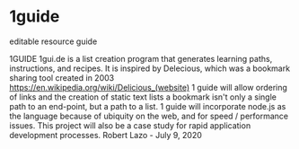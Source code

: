 # 1guide
editable resource guide


1GUIDE 1gui.de is a list creation program  that generates learning paths, instructions, and recipes. It is inspired by Delecious, which was a bookmark sharing tool created in 2003 https://en.wikipedia.org/wiki/Delicious_(website)  1 guide will allow ordering of links  and the creation of static text lists  a bookmark isn't only a single path to an end-point, but a path to a list.  1 guide will incorporate node.js as the language because of ubiquity on the web, and for speed / performance issues.  This project will also be a case study for rapid application development processes.  Robert Lazo - July 9, 2020
